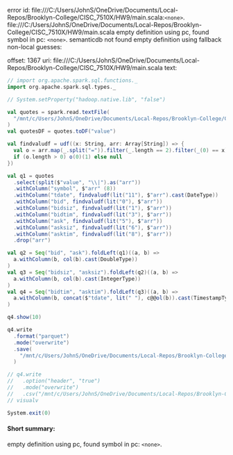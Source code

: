 error id: file:///C:/Users/JohnS/OneDrive/Documents/Local-Repos/Brooklyn-College/CISC_7510X/HW9/main.scala:`<none>`.
file:///C:/Users/JohnS/OneDrive/Documents/Local-Repos/Brooklyn-College/CISC_7510X/HW9/main.scala
empty definition using pc, found symbol in pc: `<none>`.
semanticdb not found
empty definition using fallback
non-local guesses:

offset: 1367
uri: file:///C:/Users/JohnS/OneDrive/Documents/Local-Repos/Brooklyn-College/CISC_7510X/HW9/main.scala
text:
```scala
// import org.apache.spark.sql.functions._
import org.apache.spark.sql.types._

// System.setProperty("hadoop.native.lib", "false")

val quotes = spark.read.textFile(
  "/mnt/c/Users/JohnS/OneDrive/Documents/Local-Repos/Brooklyn-College/CISC_7510X/HW9/quotes_UsConsolidated_UsListing_AU-Bz_2017-12-11_181000-182000.txt.gz"
)
val quotesDF = quotes.toDF("value")

val findvaludf = udf((x: String, arr: Array[String]) => {
  val o = arr.map(_.split("=")).filter(_.length == 2).filter(_(0) == x);
  if (o.length > 0) o(0)(1) else null
})

val q1 = quotes
  .select(split($"value", "\\|").as("arr"))
  .withColumn("symbol", $"arr" (8))
  .withColumn("tdate", findvaludf(lit("11"), $"arr").cast(DateType))
  .withColumn("bid", findvaludf(lit("0"), $"arr"))
  .withColumn("bidsiz", findvaludf(lit("1"), $"arr"))
  .withColumn("bidtim", findvaludf(lit("3"), $"arr"))
  .withColumn("ask", findvaludf(lit("5"), $"arr"))
  .withColumn("asksiz", findvaludf(lit("6"), $"arr"))
  .withColumn("asktim", findvaludf(lit("8"), $"arr"))
  .drop("arr")

val q2 = Seq("bid", "ask").foldLeft(q1)((a, b) =>
  a.withColumn(b, col(b).cast(DoubleType))
)
val q3 = Seq("bidsiz", "asksiz").foldLeft(q2)((a, b) =>
  a.withColumn(b, col(b).cast(IntegerType))
)
val q4 = Seq("bidtim", "asktim").foldLeft(q3)((a, b) =>
  a.withColumn(b, concat($"tdate", lit(" "), c@@ol(b)).cast(TimestampType))
)

q4.show(10)

q4.write
  .format("parquet")
  .mode("overwrite")
  .save(
    "/mnt/c/Users/JohnS/OneDrive/Documents/Local-Repos/Brooklyn-College/CISC_7510X/HW9/output_parquet"
  )

// q4.write
//   .option("header", "true")
//   .mode("overwrite")
//   .csv("/mnt/c/Users/JohnS/OneDrive/Documents/Local-Repos/Brooklyn-College/CISC_7510X/HW9/output_csv")
// visualv

System.exit(0)

```


#### Short summary: 

empty definition using pc, found symbol in pc: `<none>`.